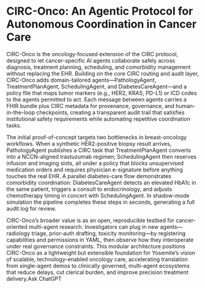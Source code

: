 # CIRC-Onco: An Agentic Protocol for Autonomous Coordination in Cancer Care

CIRC-Onco is the oncology‐focused extension of the CIRC protocol, designed to let cancer-specific AI agents collaborate safely across diagnosis, treatment planning, scheduling, and comorbidity management without replacing the EHR.  Building on the core CIRC routing and audit layer, CIRC-Onco adds domain-tailored agents—PathologyAgent, TreatmentPlanAgent, SchedulingAgent, and DiabetesCareAgent—and a policy file that maps tumor markers (e.g., HER2, KRAS, PD-L1) or ICD codes to the agents permitted to act.  Each message between agents carries a FHIR bundle plus CIRC metadata for provenance, governance, and human-in-the-loop checkpoints, creating a transparent audit trail that satisfies institutional safety requirements while automating repetitive coordination tasks.

The initial proof-of-concept targets two bottlenecks in breast-oncology workflows.  When a synthetic HER2-positive biopsy result arrives, PathologyAgent publishes a CIRC task that TreatmentPlanAgent converts into a NCCN-aligned trastuzumab regimen; SchedulingAgent then reserves infusion and imaging slots, all under a policy that blocks unsupervised medication orders and requires physician e-signature before anything touches the real EHR.  A parallel diabetes-care flow demonstrates comorbidity coordination: DiabetesCareAgent detects an elevated HbA1c in the same patient, triggers a consult to endocrinology, and adjusts chemotherapy timing in concert with SchedulingAgent.  In shadow-mode simulation the pipeline completes these steps in seconds, generating a full audit log for review.

CIRC-Onco’s broader value is as an open, reproducible testbed for cancer-oriented multi-agent research.  Investigators can plug in new agents—radiology triage, prior-auth drafting, toxicity monitoring—by registering capabilities and permissions in YAML, then observe how they interoperate under real governance constraints.  This modular architecture positions CIRC-Onco as a lightweight but extensible foundation for Yosemite’s vision of scalable, technology-enabled oncology care, accelerating translation from single-agent demos to clinically governed, multi-agent ecosystems that reduce delays, cut clerical burden, and improve precision treatment delivery.Ask ChatGPT
